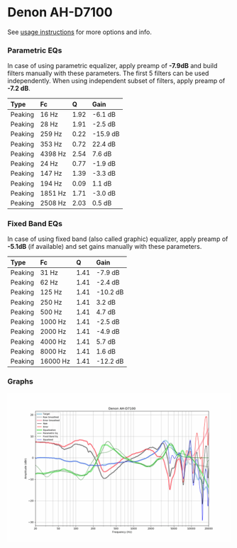 # Denon AH-D7100
See [usage instructions](https://github.com/jaakkopasanen/AutoEq#usage) for more options and info.

### Parametric EQs
In case of using parametric equalizer, apply preamp of **-7.9dB** and build filters manually
with these parameters. The first 5 filters can be used independently.
When using independent subset of filters, apply preamp of **-7.2 dB**.

| Type    | Fc      |    Q | Gain     |
|:--------|:--------|:-----|:---------|
| Peaking | 16 Hz   | 1.92 | -6.1 dB  |
| Peaking | 28 Hz   | 1.91 | -2.5 dB  |
| Peaking | 259 Hz  | 0.22 | -15.9 dB |
| Peaking | 353 Hz  | 0.72 | 22.4 dB  |
| Peaking | 4398 Hz | 2.54 | 7.6 dB   |
| Peaking | 24 Hz   | 0.77 | -1.9 dB  |
| Peaking | 147 Hz  | 1.39 | -3.3 dB  |
| Peaking | 194 Hz  | 0.09 | 1.1 dB   |
| Peaking | 1851 Hz | 1.71 | -3.0 dB  |
| Peaking | 2508 Hz | 2.03 | 0.5 dB   |

### Fixed Band EQs
In case of using fixed band (also called graphic) equalizer, apply preamp of **-5.1dB**
(if available) and set gains manually with these parameters.

| Type    | Fc       |    Q | Gain     |
|:--------|:---------|:-----|:---------|
| Peaking | 31 Hz    | 1.41 | -7.9 dB  |
| Peaking | 62 Hz    | 1.41 | -2.4 dB  |
| Peaking | 125 Hz   | 1.41 | -10.2 dB |
| Peaking | 250 Hz   | 1.41 | 3.2 dB   |
| Peaking | 500 Hz   | 1.41 | 4.7 dB   |
| Peaking | 1000 Hz  | 1.41 | -2.5 dB  |
| Peaking | 2000 Hz  | 1.41 | -4.9 dB  |
| Peaking | 4000 Hz  | 1.41 | 5.7 dB   |
| Peaking | 8000 Hz  | 1.41 | 1.6 dB   |
| Peaking | 16000 Hz | 1.41 | -12.2 dB |

### Graphs
![](./Denon%20AH-D7100.png)